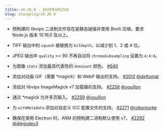 ```yaml
---
title: v0.26.0 - 2020年8月25日
slug: changelog/v0.26.0
---
```


* 预构建的 libvips 二进制文件现在是静态链接并使用 Brotli 压缩，要求 Node.js 版本 10.16.0 及以上。

* TIFF 输出中的 `squash` 被替换为 `bitdepth`，以减少到 1、2 或 4 位。

* JPEG 输出中 `quality` >= 90 不再自动将 `chromaSubsampling` 设置为 `4:4:4`。

* 为图像 `stats` 添加最具代表性的 `dominant` 颜色。
  [#640](https://github.com/lovell/sharp/issues/640)

* 添加对动画 GIF（需要 \*magick）和 WebP 输出的支持。
  [#2012](https://github.com/lovell/sharp/pull/2012)
  [@deftomat](https://github.com/deftomat)

* 添加对 libvips ImageMagick v7 加载器的支持。
  [#2258](https://github.com/lovell/sharp/pull/2258)
  [@vouillon](https://github.com/vouillon)

* 通过 \*magick 允许多页输入。
  [#2259](https://github.com/lovell/sharp/pull/2259)
  [@vouillon](https://github.com/vouillon)

* 为 `withMetadata` 添加对自定义 ICC 配置文件的支持。
  [#2271](https://github.com/lovell/sharp/pull/2271)
  [@roborourke](https://github.com/roborourke)

* 确保在使用 Electron 时，ARM 的预构建二进制默认使用 v7。
  [#2292](https://github.com/lovell/sharp/pull/2292)
  [@diegodev3](https://github.com/diegodev3)